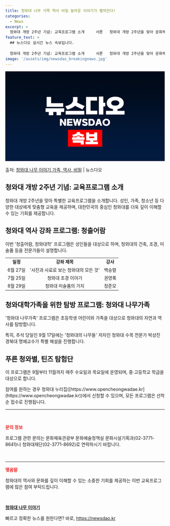 ```yaml
---
title: 청와대 나무 가족 역사 비밀 놀라운 이야기가 펼쳐진다!
categories:
  - News
excerpt: >
  청와대 개방 2주년 기념: 교육프로그램 소개     서론   청와대 개방 2주년을 맞아 문화체육관광부와 청와…
feature_text: >
  ## 뉴스다오 실시간 뉴스 속보입니다.

  청와대 개방 2주년 기념: 교육프로그램 소개     서론   청와대 개방 2주년을 맞아 문화체육관광부와 청와…
image: '/assets/img/newsdao_breakingnews.jpg'
---
```


![뉴스다오 속보](/assets/img/newsdao_breakingnews.jpg)

<p>출처: <a href="https://newsdao.kr/4314" rel="dofollow">청와대 나무 이야기 가족, 역사, 비밀</a> | 뉴스다오</p>

<h2 data-ke-size="size26">청와대 개방 2주년 기념: 교육프로그램 소개</h2>
<p data-ke-size="size16">청와대 개방 2주년을 맞아 특별한 교육프로그램을 소개합니다. 성인, 가족, 청소년 등 다양한 대상에게 맞춤형 교육을 제공하며, 대한민국의 중심인 청와대를 더욱 깊이 이해할 수 있는 기회를 제공합니다.</p>

<h2 data-ke-size="size26">청와대 역사 강좌 프로그램: 청출어람</h2>
<p data-ke-size="size16">이번 '청출어람, 청와대학' 프로그램은 성인들을 대상으로 하며, 청와대의 건축, 조경, 미술품 등을 전문가들이 설명합니다.</p>

<table>
	<tr>
		<td style="text-align: center; height: 17px;"><b>일정</b></td>
		<td style="text-align: center; height: 17px;"><b>강좌 제목</b></td>
		<td style="text-align: center; height: 17px;"><b>강사</b></td>
	</tr>
	<tr>
		<td style="text-align: center; height: 17px;">6월 27일</td>
		<td style="text-align: center; height: 17px;">'사진과 사료로 보는 청와대의 모든 것'</td>
		<td style="text-align: center; height: 17px;">백승렬</td>
	</tr>
	<tr>
		<td style="text-align: center; height: 17px;">7월 25일</td>
		<td style="text-align: center; height: 17px;">청와대 조경 이야기</td>
		<td style="text-align: center; height: 17px;">권영록</td>
	</tr>
	<tr>
		<td style="text-align: center; height: 17px;">8월 29일</td>
		<td style="text-align: center; height: 17px;">청와대 미술품의 가치</td>
		<td style="text-align: center; height: 17px;">정준모</td>
	</tr>
</table>

<h2 data-ke-size="size26">청와대학가족을 위한 탐방 프로그램: 청와대 나무가족</h2>
<p data-ke-size="size16">'청와대 나무가족' 프로그램은 초등학생 어린이와 가족을 대상으로 청와대의 자연과 역사를 탐방합니다.</p>

<p data-ke-size="size16">특히, 추석 당일인 9월 17일에는 '청와대의 나무들' 저자인 청와대 수목 전문가 박상진 경북대 명예교수가 특별 해설을 진행합니다.</p>

<h2 data-ke-size="size26">푸른 청와별, 틴즈 탐험단</h2>
<p data-ke-size="size16">이 프로그램은 9월부터 11월까지 매주 수요일과 목요일에 운영되며, 중·고등학교 학급을 대상으로 합니다.</p>

<p data-ke-size="size16">참여를 원하는 경우 청와대 누리집([https://www.opencheongwadae.kr](https://www.opencheongwadae.kr))에서 신청할 수 있으며, 모든 프로그램은 선착순 접수로 진행됩니다.</p>

<hr>
<p data-ke-size="size16">&nbsp;</p>

<p data-ke-size="size16"><b><span style="color: #ee2323;">문의 정보</span></b></p>
<p data-ke-size="size16">프로그램 관련 문의는 문화체육관광부 문화예술정책실 문화시설기획과(02-3771-8641)나 청와대재단(02-3771-8692)로 연락하시기 바랍니다.</p>

<p data-ke-size="size16">&nbsp;</p>
<hr>

<p data-ke-size="size16"><b><span style="color: #ee2323;">맺음말</span></b></p>
<p data-ke-size="size16">청와대의 역사와 문화를 깊이 이해할 수 있는 소중한 기회를 제공하는 이번 교육프로그램에 많은 참여 부탁드립니다.</p>

<p data-ke-size="size16">&nbsp;</p>
<p data-ke-size="size16"><b><span style="color: #ee2323;"><a href="https://newsdao.kr/4314">청와대 나무 이야기</a></span></b></p> 

빠르고 정확한 뉴스를 원한다면? 바로, <a href="https://newsdao.kr" rel="dofollow">https://newsdao.kr</a>


